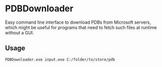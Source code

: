 # PDBDownloader

Easy command line interface to download PDBs from Microsoft servers, which might be useful for programs that need to fetch such files at runtime without a GUI.

## Usage
```
PDBDownloader.exe input.exe C:/folder/to/store/pdb
```
